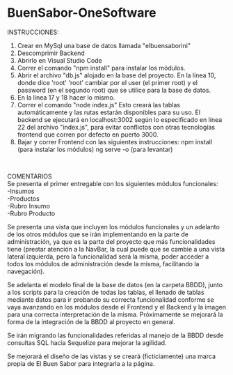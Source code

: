 # BuenSabor-OneSoftware

INSTRUCCIONES:
1. Crear en MySql una base de datos llamada "elbuensaborini"
2. Descomprimir Backend
3. Abrirlo en Visual Studio Code
4. Correr el comando "npm install" para instalar los módulos.
5. Abrir el archivo "db.js" alojado en la base del proyecto.
   En la línea 10, donde dice 'root' 'root' cambiar por el user (el primer root) y el password (en el segundo root) que se utilice para la base de datos.
5. En la línea 17 y 18 hacer lo mismo.
6. Correr el comando "node index.js"
Esto creará las tablas automáticamente y las rutas estarán disponibles para su uso.
El backend se ejecutará en localhost:3002 según lo especificado en línea 22 del archivo "index.js", para evitar conflictos con otras tecnologías frontend que corren por defecto en puerto 3000.
7. Bajar y correr Frontend con las siguientes instrucciones:
npm install (para instalar los módulos)
ng serve -o (para levantar)

<br>

COMENTARIOS <br>
Se presenta el primer entregable con los siguientes módulos funcionales:
<br>-Insumos
<br>-Productos
<br>-Rubro Insumo
<br>-Rubro Producto

Se presenta una vista que incluyen los módulos funcionales y un adelanto de los otros módulos que se irán implementando en la parte de administración, ya que es la parte del proyecto que más funcionalidades tiene (prestar atención a la NavBar, la cual puede que se cambie a una vista lateral izquierda, pero la funcionalidad será la misma, poder acceder a todos los módulos de administración desde la misma, facilitando la navegación).

Se adelanta el modelo final de la base de datos (en la carpeta BBDD), junto a los scripts para la creación de todas las tablas, el llenado de tablas mediante datos para ir probando su correcta funcionalidad conforme se vaya avanzando en los módulos desde el Frontend y el Backend y la imagen para una correcta interpretación de la misma. Próximamente se mejorará la forma de la integración de la BBDD al proyecto en general.

Se irán migrando las funcionalidades referidas al manejo de la BBDD desde consultas SQL hacia Sequelize para mejorar la agilidad.

Se mejorará el diseño de las vistas y se creará (ficticiamente) una marca propia de El Buen Sabor para integrarla a la página.
